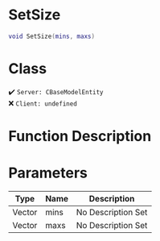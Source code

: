 # SetSize
```lua
void SetSize(mins, maxs)
```
# Class
✔️ `Server: CBaseModelEntity`  
❌ `Client: undefined`  

# Function Description

# Parameters
Type|Name|Description
--|--|--
Vector|mins|No Description Set
Vector|maxs|No Description Set
